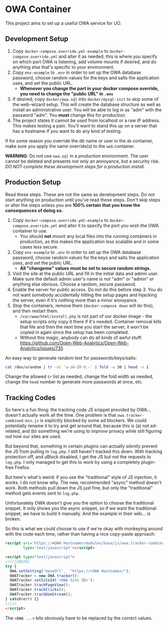 # OWA Container

This project aims to set up a useful OWA service for UO.

## Development Setup

1. Copy `docker-compose.override.yml-example` to `docker-compose.override.yml`
   and alter it as needed; this is where you specify on which port OWA is
   listening, add volume mounts if desired, and do anything else that's
   specific to your environment.
2. Copy `env-example` to `.env` in order to set up the OWA database password,
   choose random values for the keys and salts the application uses, and set
   the public URL.
   - **Whenever you change the port in your docker compose override, you need
     to change the "public URL" in `.env`**
3. If desired, copy `docker/owa.sql` into `docker/mysql-init` to skip some of
   the web-wizard setup.  This will create the database structure as well as
   install an administrative user.  You will be able to log in as "adm" with
   the password "adm".  You **must** change this for production.
4. The project states it cannot be used from localhost or a raw IP address.
   This makes testing a pain.  You'll want to stand this up on a server that
   has a hostname if you want to do any kind of testing.

If for some reason you override the db name or user in the `db` container, make
sure you apply the same override(s) to the `web` container.

**WARNING**: Do *not* use `owa.sql` in a production environment.  The user
cannot be deleted and presents not only an annoyance, but a security risk.  *DO
NOT complete these development steps for a production install.*

## Production Setup

Read these steps.  These are not the same as development steps.  Do not start
anything on production until you've read these steps.  Don't skip steps or
alter the steps unless you are **100% certain that you know the consequences of
doing so.**

1. Copy `docker-compose.override.yml-example` to `docker-compose.override.yml`
   and alter it to specify the port you wish the OWA container to use.
   - You should **not** mount any local files into the running containers in
     production, as this makes the application less scalable and in some cases
     less secure.
2. Copy `env-example` to `.env` in order to set up the OWA database password,
   choose random values for the keys and salts the application uses, and set
   the public URL.
   - **All "changeme" values must be set to secure random strings.**
3. Visit the site at the public URL and fill in the initial data and admin
   user.  Make sure the default admin user's name is *not* "adm" or "admin" or
   anything else obvious.  Choose a random, secure password.
4. Enable the server for public access.  Do not do this before step 3.  You do
   not want somebody accidentally hitting the setup pages and hijacking the
   server, even if it's nothing more than a minor annoyance.
5. Stop the containers, remove them (`docker-compose down` will do this), and
   then restart them.
   - `/var/www/html/install.php` is not part of our docker image - the setup
     scripts only copy it there if it's needed.  Container removal kills that
     file and then the next time you start the server, it won't be copied in
     again since the setup has been completed.
   - Without this magic, anybody can do all kinds of awful stuff:
     https://github.com/Open-Web-Analytics/Open-Web-Analytics/issues/735

An easy way to generate random text for passwords/keys/salts:

```bash
cat /dev/urandom | tr -dc 'a-zA-Z0-9_-' | fold -w 30 | head -n 1
```

Change the allowed `tr` list as needed, change the fold width as needed, change
the `head` number to generate more passwords at once, etc.

## Tracking Codes

So here's a fun thing: the tracking code JS snippet provided by OWA... doesn't
actually work all the time.  One problem is that `owa.tracker-combined-min.js`
is explicitly blocked by some ad blockers.  We could potentially rename it to
try and get around that, because this is (a) not ad-related, and (b) something
we're using to *improve* privacy while still figuring out how our sites are
used.

But beyond that, something in certain plugins can actually *silently* prevent
the JS from pulling in `log.php`.  I still haven't tracked this down.  With
tracking protection off, and uBlock disabled, I get the JS but not the requests
to `log.php`.  I only managed to get this to work by using a completely
plugin-free Firefox.

But here's what's weird: if you use the "traditional" style of JS injection, it
works.  I do not know why.  The new, recommended "async" method doesn't work.
Both methods pull down the JS just fine, but only the "traditional" method gets
events sent to `log.php`.

Unfortunately OWA doesn't give you the option to choose the traditional
snippet.  It only shows you the async snippet, so if we want the traditional
snippet, we have to build it manually.  And the example in their wiki... is
broken.

So this is what we could choose to use if we're okay with monkeying around with
the code each time, rather than having a nice copy-paste approach:

```html
<script src='https://<OWA Hostname>/modules/base/js/owa.tracker-combined-min.js'
        type='text/javascript'></script>

<script type="text/javascript">
//<![CDATA[
try {
  OWA.setSetting('baseUrl',  "https://<OWA Hostname>/");
  OWATracker = new OWA.tracker();
  OWATracker.setSiteId('<OWA Site ID>');
  OWATracker.trackPageView();
  OWATracker.trackClicks();
  OWATracker.trackDomStream();
} catch(err) {}
//]]>
</script>
```

The `<OWA ...>` bits obviously have to be replaced by the correct values.
